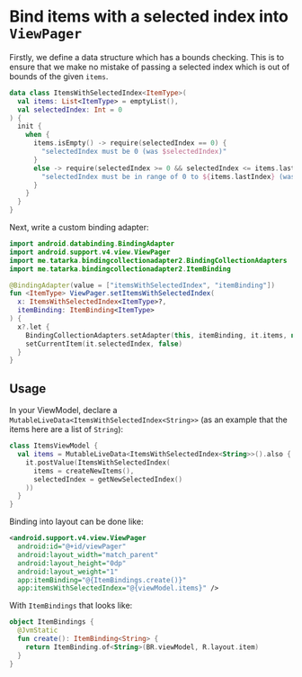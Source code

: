 # Bind items with a selected index into `ViewPager`

Firstly, we define a data structure which has a bounds checking. This is to ensure that we make no mistake of passing a selected index which is out of bounds of the given `items`.

```kotlin
data class ItemsWithSelectedIndex<ItemType>(
  val items: List<ItemType> = emptyList(),
  val selectedIndex: Int = 0
) {
  init {
    when {
      items.isEmpty() -> require(selectedIndex == 0) {
        "selectedIndex must be 0 (was $selectedIndex)"
      }
      else -> require(selectedIndex >= 0 && selectedIndex <= items.lastIndex) {
        "selectedIndex must be in range of 0 to ${items.lastIndex} (was $selectedIndex)"
      }
    }
  }
}
```

Next, write a custom binding adapter:

```kotlin
import android.databinding.BindingAdapter
import android.support.v4.view.ViewPager
import me.tatarka.bindingcollectionadapter2.BindingCollectionAdapters
import me.tatarka.bindingcollectionadapter2.ItemBinding

@BindingAdapter(value = ["itemsWithSelectedIndex", "itemBinding"])
fun <ItemType> ViewPager.setItemsWithSelectedIndex(
  x: ItemsWithSelectedIndex<ItemType>?,
  itemBinding: ItemBinding<ItemType>
) {
  x?.let {
    BindingCollectionAdapters.setAdapter(this, itemBinding, it.items, null, null)
    setCurrentItem(it.selectedIndex, false)
  }
}
```

## Usage

In your ViewModel, declare a `MutableLiveData<ItemsWithSelectedIndex<String>>` (as an example that the items here are a list of `String`):

```kotlin
class ItemsViewModel {
  val items = MutableLiveData<ItemsWithSelectedIndex<String>>().also {
    it.postValue(ItemsWithSelectedIndex(
      items = createNewItems(),
      selectedIndex = getNewSelectedIndex()
    ))
  }
}
```

Binding into layout can be done like:

```xml
<android.support.v4.view.ViewPager
  android:id="@+id/viewPager"
  android:layout_width="match_parent"
  android:layout_height="0dp"
  android:layout_weight="1"
  app:itemBinding="@{ItemBindings.create()}"
  app:itemsWithSelectedIndex="@{viewModel.items}" />
```

With `ItemBindings` that looks like:

```kotlin
object ItemBindings {
  @JvmStatic
  fun create(): ItemBinding<String> {
    return ItemBinding.of<String>(BR.viewModel, R.layout.item)
  }
}
```